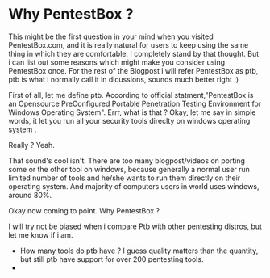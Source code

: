 Why PentestBox ?
=========================

This might be the first question in your mind when you visited PentestBox.com, and it is really natural for users to keep using the same thing in which they are comfortable. I completely stand by that thought. But i can list out some reasons which might make you consider using PentestBox once. 
 For the rest of the Blogpost i will refer PentestBox as ptb, ptb is what i normally call it in dicussions, sounds much better right :) 

First of all, let me define ptb. According to official statment,"PentestBox is an Opensource PreConfigured Portable Penetration Testing Environment for Windows Operating System". Errr, what is that ? Okay, let me say in simple words, it let you run all your security tools direclty on windows operating system .

Really ? Yeah.

That sound's cool isn't. There are too many blogpost/videos on porting some or the other tool on windows, because generally a normal user run limited number of tools and he/she wants to run them directly on their operating system. And majority of computers users in world uses windows, around 80%.

Okay now coming to point. Why PentestBox ?

I will try not be biased when i compare Ptb with other pentesting distros, but let me know if i am.


* How many tools do ptb have ? I guess quality matters than the quantity, but still ptb have support for over 200 pentesting tools. 
* 
